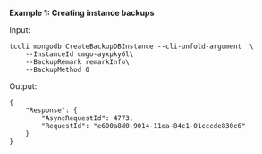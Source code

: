 **Example 1: Creating instance backups**



Input: 

```
tccli mongodb CreateBackupDBInstance --cli-unfold-argument  \
    --InstanceId cmgo-ayxpky6l\
    --BackupRemark remarkInfo\
    --BackupMethod 0
```

Output: 
```
{
    "Response": {
        "AsyncRequestId": 4773,
        "RequestId": "e600a8d0-9014-11ea-84c1-01cccde830c6"
    }
}
```


